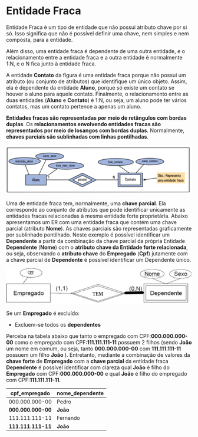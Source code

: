 # Entidade Fraca

Entidade Fraca é um tipo de entidade que não possui atributo chave por si só. Isso significa que não é possível definir uma chave, nem simples e nem composta, para a entidade.

Além disso, uma entidade fraca é dependente de uma outra entidade, e o relacionamento entre a entidade fraca e a outra entidade é normalmente 1:N, e o N fica junto à entidade fraca.

A entidade **Contato** da figura é uma entidade fraca porque não possui um atributo (ou conjunto de atributos) que identifique um único objeto. Assim, ela é dependente da entidade **Aluno**, porque só existe um contato se houver o aluno para aquele contato. Finalmente, o relacionamento entre as duas entidades (**Aluno** e **Contato**) é 1:N, ou seja, um aluno pode ter vários contatos, mas um contato pertence a apenas um aluno.

<!--
Livros de banco de dados, geralmente, representam a entidade fraca por um retângulo duplo e o relacionamento entre a entidade fraca e a outra entidade por losango duplo.
-->

**Entidades fracas são representadas por meio de retângulos com bordas duplas**. Os **relacionamentos envolvendo entidades fracas são representados por meio de losangos com bordas duplas**. Normalmente, **chaves parciais são sublinhadas com linhas pontilhadas**.

![entidade-fraca](entidade-fraca.png)

<!--
Os tipos de entidades que não possuem atributos-chaves são denominados de fracas, diferente dos tipos de entidades que possuem (ao menos um) atributo-chave, denominadas entidades fortes (ou regulares).

Um tipo de entidade fraca sempre atende a restrição de participação total no seu relacionamento com o tipo de entidade identificante. Isso porque uma entidade fraca não pode ser identificada unicamente sem uma entidade forte correspondente.
-->

Uma de entidade fraca tem, normalmente, uma **chave parcial**. Ela corresponde ao conjunto de atributos que pode identificar unicamente as entidades fracas relacionadas à mesma entidade forte proprietária. Abaixo apresentamos um ER com uma entidade fraca que contém uma chave parcial (atributo **Nome**). As chaves parciais são representadas graficamente por sublinhado pontilhado. Neste exemplo é possível identificar um **Dependente** a partir da combinação da chave parcial da própria Entidade **Dependente** (**Nome**) com o **atributo chave da Entidade forte relacionada**, ou seja, observando o **atributo chave** do **Empregado** (**Cpf**) jutamente com a chave parcial de **Dependente** é possível identificar um Dependente único.

![entidade-fraca2](entidade-fraca2.png)

Se um **Empregado** é excluído:

* Excluem-se todos os **dependentes**

Perceba na tabela abaixo que tanto o empregado com CPF:**000.000.000-00** como o empregado com CPF:**111.111.111-11** possuem 2 filhos (sendo **João** um nome em comum, ou seja, tanto **000.000.000-00** com **111.111.111-11** possuem um filho **João** ). Entretanto, mediante a combinação de valores da **chave forte** de **Empregado** com a **chave parcial** da entidade fraca **Dependente** é possível identificar com clareza qual **João** é filho do **Empregado** com CPF:**000.000.000-00** e qual **João** é filho do empregado com CPF:**111.111.111-11**.

|**cpf_empregado**|**nome_dependente** |
|---------------|------------------|
|000.000.000-00       |Pedro            |
|**000.000.000-00**        |**João**            |
|111.111.111-11   |Fernando|
|**111.111.111-11**   |**João**    |


